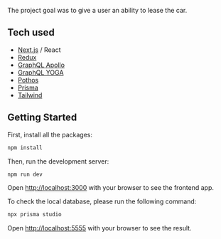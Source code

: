 The project goal was to give a user an ability to lease the car.

## Tech used
- [Next.js](https://nextjs.org/) / React
- [Redux](https://redux.js.org/introduction/getting-started)
- [GraphQL Apollo](https://www.apollographql.com/docs/)
- [GraphQL YOGA](https://the-guild.dev/graphql/yoga-server)
- [Pothos](https://pothos-graphql.dev/)
- [Prisma](https://www.prisma.io/)
- [Tailwind](https://tailwindcss.com/)

## Getting Started

First, install all the packages:

```bash
npm install
```
Then, run the development server:

```bash
npm run dev
```

Open [http://localhost:3000](http://localhost:3000) with your browser to see the frontend app.


To check the local database, please run the following command:

```bash
npx prisma studio
```

Open [http://localhost:5555](http://localhost:5555) with your browser to see the result.
